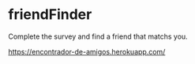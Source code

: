 # friendFinder  

Complete the survey and find a friend that matchs you.

https://encontrador-de-amigos.herokuapp.com/
